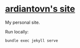 # [ardiantovn's site](https://ardiantovn.github.io/)

My personal site.

Run locally:

`bundle exec jekyll serve`